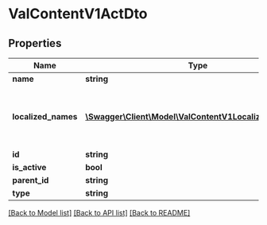 # ValContentV1ActDto

## Properties
Name | Type | Description | Notes
------------ | ------------- | ------------- | -------------
**name** | **string** |  | 
**localized_names** | [**\Swagger\Client\Model\ValContentV1LocalizedNamesDto**](ValContentV1LocalizedNamesDto.md) | This field is excluded from the response when a locale is set | [optional] 
**id** | **string** |  | 
**is_active** | **bool** |  | 
**parent_id** | **string** |  | [optional] 
**type** | **string** |  | [optional] 

[[Back to Model list]](../README.md#documentation-for-models) [[Back to API list]](../README.md#documentation-for-api-endpoints) [[Back to README]](../README.md)


